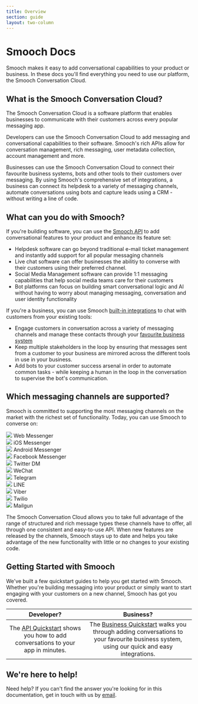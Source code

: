 ```yaml
---
title: Overview
section: guide
layout: two-column
---
```


# Smooch Docs

Smooch makes it easy to add conversational capabilities to your product or business. In these docs you'll find everything you need to use our platform, the Smooch Conversation Cloud.

## What is the Smooch Conversation Cloud?

The Smooch Conversation Cloud is a software platform that enables businesses to communicate with their customers across every popular messaging app.

Developers can use the Smooch Conversation Cloud to add messaging and conversational capabilities to their software. Smooch's rich APIs allow for conversation management, rich messaging, user metadata collection, account management and more.

Businesses can use the Smooch Conversation Cloud to connect their favourite business systems, bots and other tools to their customers over messaging. By using Smooch's comprehensive set of integrations, a business can connect its helpdesk to a variety of messaging channels, automate conversations using bots and capture leads using a CRM - without writing a line of code.

## What can you do with Smooch?

If you're building software, you can use the [Smooch API](https://docs.smooch.io/rest/) to add conversational features to your product and enhance its feature set:

 * Helpdesk software can go beyond traditional e-mail ticket management and instantly add support for all popular messaging channels
 * Live chat software can offer businesses the abilitiy to converse with their customers using their preferred channel.
 * Social Media Management software can provide 1:1 messaging capabilities that help social media teams care for their customers
 * Bot platforms can focus on building smart conversational logic and AI without having to worry about managing messaging, conversation and user identity functionality

If you're a business, you can use Smooch [built-in integrations](https://docs.smooch.io/guide/business-systems/) to chat with customers from your existing tools:

 * Engage customers in conversation across a variety of messaging channels and manage these contacts through your [favourite business system](https://smooch.io/integrations/)
 * Keep multiple stakeholders in the loop by ensuring that messages sent from a customer to your business are mirrored across the different tools in use in your business.
 * Add bots to your customer success arsenal in order to automate common tasks - while keeping a human in the loop in the conversation to supervise the bot's communication.

## Which messaging channels are supported?

Smooch is committed to supporting the most messaging channels on the market with the richest set of functionality. Today, you can use Smooch to converse on:

<div class='logo-row'>
    <div class='logo-container'>
        <img src='/images/channel-icons/icon-web.png' srcset='/images/channel-icons/icon-web.png 1x, /images/channel-icons/icon-web@2x.png 2x' />
        <span class='channel-name'>Web Messenger</span>
    </div>
    <div class='logo-container'>
        <img src='/images/channel-icons/icon-ios.png' srcset='/images/channel-icons/icon-ios.png 1x, /images/channel-icons/icon-ios@2x.png 2x' />
        <span class='channel-name'>iOS Messenger</span>
    </div>
    <div class='logo-container'>
        <img src='/images/channel-icons/icon-android.png' srcset='/images/channel-icons/icon-android.png 1x, /images/channel-icons/icon-android@2x.png 2x' />
        <span class='channel-name'>Android Messenger</span>
    </div>
    <div class='logo-container'>
        <img src='/images/channel-icons/icon-messenger.png' srcset='/images/channel-icons/icon-messenger.png 1x, /images/channel-icons/icon-messenger@2x.png 2x' />
        <span class='channel-name'>Facebook Messenger</span>
    </div>
    <div class='logo-container'>
        <img src='/images/channel-icons/icon-twitter.png' srcset='/images/channel-icons/icon-twitter.png 1x, /images/channel-icons/icon-twitter@2x.png 2x' />
        <span class='channel-name'>Twitter DM</span>
    </div>
    <div class='logo-container'>
        <img src='/images/channel-icons/icon-wechat.png' srcset='/images/channel-icons/icon-wechat.png 1x, /images/channel-icons/icon-wechat@2x.png 2x' />
        <span class='channel-name'>WeChat</span>
    </div>
    <div class='logo-container'>
        <img src='/images/channel-icons/icon-telegram.png' srcset='/images/channel-icons/icon-telegram.png 1x, /images/channel-icons/icon-telegram@2x.png 2x' />
        <span class='channel-name'>Telegram</span>
    </div>
    <div class='logo-container'>
        <img src='/images/channel-icons/icon-line.png' srcset='/images/channel-icons/icon-line.png 1x, /images/channel-icons/icon-line@2x.png 2x' />
        <span class='channel-name'>LINE</span>
    </div>
    <div class='logo-container'>
        <img src='/images/channel-icons/icon-viber.png' srcset='/images/channel-icons/icon-viber.png 1x, /images/channel-icons/icon-viber@2x.png 2x' />
        <span class='channel-name'>Viber</span>
    </div>
    <div class='logo-container'>
        <img src='/images/channel-icons/icon-twilio.png' srcset='/images/channel-icons/icon-twilio.png 1x, /images/channel-icons/icon-twilio@2x.png 2x' />
        <span class='channel-name'>Twilio</span>
    </div>
    <div class='logo-container'>
        <img src='/images/channel-icons/icon-mailgun.png' srcset='/images/channel-icons/icon-mailgun.png 1x, /images/channel-icons/icon-mailgun@2x.png 2x' />
        <span class='channel-name'>Mailgun</span>
    </div>
</div>

The Smooch Conversation Cloud allows you to take full advantage of the range of structured and rich message types these channels have to offer, all through one consistent and easy-to-use API. When new features are released by the channels, Smooch stays up to date and helps you take advantage of the new functionality with little or no changes to your existing code.

## Getting Started with Smooch

We've built a few quickstart guides to help you get started with Smooch. Whether you're building messaging into your product or simply want to start engaging with your customers on a new channel, Smooch has got you covered.

|Developer?|Business?|
|:-:|:-:|
|The [API Quickstart](/guide/api-quickstart/) shows you how to add conversations to your app in minutes.|The [Business Quickstart](/guide/business-quickstart/) walks you through adding conversations to your favourite business system, using our quick and easy integrations.|

## We're here to help!

Need help? If you can't find the answer you're looking for in this documentation, get in touch with us by [email](mailto:help@smooch.io).
